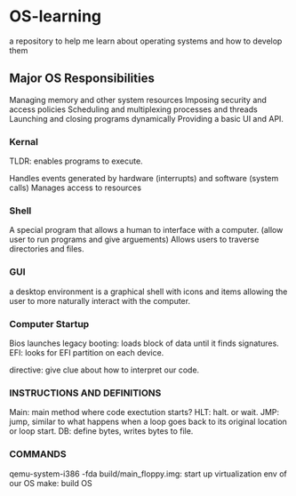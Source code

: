# OS-learning
a repository to help me learn about operating systems and how to develop them

## Major OS Responsibilities
Managing memory and other system resources
Imposing security and access policies
Scheduling and multiplexing processes and threads
Launching and closing programs dynamically
Providing a basic UI and API.

### Kernal
TLDR: enables programs to execute.

Handles events generated by hardware (interrupts) and software (system calls)
Manages access to resources

### Shell
A special program that allows a human to interface with a computer. (allow user to run programs and give arguements)
Allows users to traverse directories and files.

### GUI
a desktop environment is  a graphical shell with icons and items allowing the user to more naturally interact with
the computer.


### Computer Startup
Bios launches
legacy booting: loads block of data until it finds signatures.
EFI: looks for EFI partition on each device.

directive: give clue about how to interpret our code.


### INSTRUCTIONS AND DEFINITIONS
Main: main method where code exectution starts?
HLT: halt. or wait.
JMP: jump, similar to what happens when a loop goes back to its original location or loop start.
DB: define bytes, writes bytes to file.

### COMMANDS
qemu-system-i386 -fda build/main_floppy.img: start up virtualization env of our OS
make: build OS
